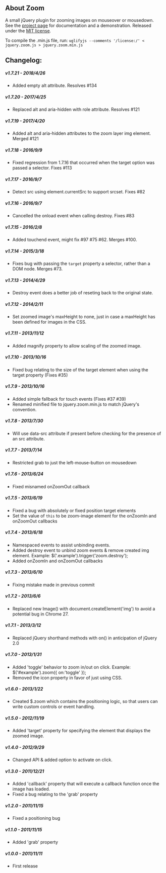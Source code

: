 ## About Zoom

A small jQuery plugin for zooming images on mouseover or mousedown. See the [project page](http://jacklmoore.com/zoom/) for documentation and a demonstration. Released under the [MIT license](http://www.opensource.org/licenses/mit-license.php).

To compile the .min.js file, run: `uglifyjs --comments '/license:/' < jquery.zoom.js > jquery.zoom.min.js`

## Changelog:

##### v1.7.21 - 2018/4/26

-   Added empty alt attribute. Resolves #134

##### v1.7.20 - 2017/4/25

-   Replaced alt and aria-hidden with role attribute. Resolves #121

##### v1.7.19 - 2017/4/20

-   Added alt and aria-hidden attributes to the zoom layer img element. Merged #121

##### v1.7.18 - 2016/9/9

-   Fixed regression from 1.7.16 that occurred when the target option was passed a selector. Fixes #113

##### v1.7.17 - 2016/9/7

-   Detect src using element.currentSrc to support srcset. Fixes #82

##### v1.7.16 - 2016/9/7

-   Cancelled the onload event when calling destroy. Fixes #83

##### v1.7.15 - 2016/2/8

-   Added touchend event, might fix #97 #75 #62. Merges #100.

##### v1.7.14 - 2015/3/18

-   Fixes bug with passing the `target` property a selector, rather than a DOM node. Merges #73.

##### v1.7.13 - 2014/4/29

-   Destroy event does a better job of reseting back to the original state.

##### v1.7.12 - 2014/2/11

-   Set zoomed image's maxHeight to none, just in case a maxHeight has been defined for images in the CSS.

##### v1.7.11 - 2013/11/12

-   Added magnify property to allow scaling of the zoomed image.

##### v1.7.10 - 2013/10/16

-   Fixed bug relating to the size of the target element when using the target property (Fixes #35)

##### v1.7.9 - 2013/10/16

-   Added simple fallback for touch events (Fixes #37 #39)
-   Renamed minified file to jquery.zoom.min.js to match jQuery's convention.

##### v1.7.8 - 2013/7/30

-   Will use data-src attribute if present before checking for the presence of an src attribute.

##### v1.7.7 - 2013/7/14

-   Restricted grab to just the left-mouse-button on mousedown

##### v1.7.6 - 2013/6/24

-   Fixed misnamed onZoomOut callback

##### v1.7.5 - 2013/6/19

-   Fixed a bug with absolutely or fixed position target elements
-   Set the value of `this` to be zoom-image element for the onZoomIn and onZoomOut callbacks

##### v1.7.4 - 2013/6/18

-   Namespaced events to assist unbinding events.
-   Added destroy event to unbind zoom events & remove created img element. Example:
    $('.example').trigger('zoom.destroy');
-   Added onZoomIn and onZoomOut callbacks

##### v1.7.3 - 2013/6/10

-   Fixing mistake made in previous commit

##### v1.7.2 - 2013/6/6

-   Replaced new Image() with document.createElement('img') to avoid a potential bug in Chrome 27.

##### v1.7.1 - 2013/3/12

-   Replaced jQuery shorthand methods with on() in anticipation of jQuery 2.0

##### v1.7.0 - 2013/1/31

-   Added 'toggle' behavior to zoom in/out on click. Example: $('#example').zoom({ on:'toggle' });
-   Removed the icon property in favor of just using CSS.

##### v1.6.0 - 2013/1/22

-   Created $.zoom which contains the positioning logic, so that users can write custom controls or event handling.

##### v1.5.0 - 2012/11/19

-   Added 'target' property for specifying the element that displays the zoomed image.

##### v1.4.0 - 2012/9/29

-   Changed API & added option to activate on click.

##### v1.3.0 - 2011/12/21

-   Added 'callback' property that will execute a callback function once the image has loaded.
-   Fixed a bug relating to the 'grab' property

##### v1.2.0 - 2011/11/15

-   Fixed a positioning bug

##### v1.1.0 - 2011/11/15

-   Added 'grab' property

##### v1.0.0 - 2011/11/11

-   First release
